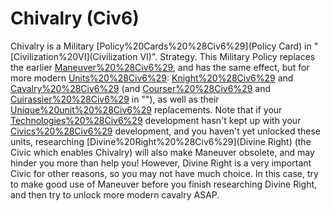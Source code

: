 # Chivalry (Civ6)

Chivalry is a Military [Policy%20Cards%20%28Civ6%29](Policy Card) in "[Civilization%20VI](Civilization VI)".
Strategy.
This Military Policy replaces the earlier [Maneuver%20%28Civ6%29](Maneuver), and has the same effect, but for more modern [Units%20%28Civ6%29](units): [Knight%20%28Civ6%29](Knights) and [Cavalry%20%28Civ6%29](Cavalry) (and [Courser%20%28Civ6%29](Coursers) and [Cuirassier%20%28Civ6%29](Cuirassiers) in ""), as well as their [Unique%20unit%20%28Civ6%29](unique) replacements. Note that if your [Technologies%20%28Civ6%29](technological) development hasn't kept up with your [Civics%20%28Civ6%29](civic) development, and you haven't yet unlocked these units, researching [Divine%20Right%20%28Civ6%29](Divine Right) (the Civic which enables Chivalry) will also make Maneuver obsolete, and may hinder you more than help you! However, Divine Right is a very important Civic for other reasons, so you may not have much choice. In this case, try to make good use of Maneuver before you finish researching Divine Right, and then try to unlock more modern cavalry ASAP.